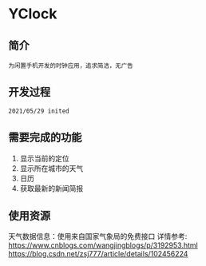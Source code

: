# YClock

## 简介
    为闲置手机开发的时钟应用，追求简洁，无广告

## 开发过程
    2021/05/29 inited
    
## 需要完成的功能
1. 显示当前的定位
2. 显示所在城市的天气
3. 日历
4. 获取最新的新闻简报
    
## 使用资源
天气数据信息：使用来自国家气象局的免费接口
详情参考:
https://www.cnblogs.com/wangjingblogs/p/3192953.html
https://blog.csdn.net/zsj777/article/details/102456224
    
 


